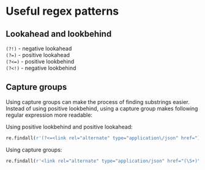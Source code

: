 # Useful regex patterns

## Lookahead and lookbehind

`(?!)` - negative lookahead  
`(?=)` - positive lookahead  
`(?<=)` - positive lookbehind  
`(?<!)` - negative lookbehind

## Capture groups

Using capture groups can make the process of finding substrings easier. Instead of using positive lookbehind, using a capture group makes following regular expression more readable:

Using positive lookbehind and positive lookahead:

```python
re.findall(r'(?<=<link rel="alternate" type="application\/json" href=")\S+(?=")', text)
```

Using capture groups:

```python
re.findall(r'<link rel="alternate" type="application/json" href="(\S+)"', text)
```